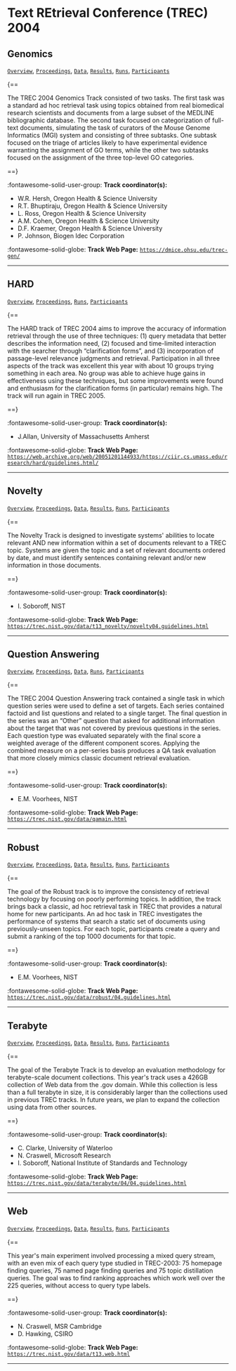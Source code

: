 # Text REtrieval Conference (TREC) 2004 

## Genomics

[`Overview`](./genomics/overview.md), [`Proceedings`](./genomics/proceedings.md), [`Data`](./genomics/data.md), [`Results`](./genomics/results.md), [`Runs`](./genomics/runs.md), [`Participants`](./genomics/participants.md)

{==

The TREC 2004 Genomics Track consisted of two tasks. The first task was a standard ad hoc retrieval task using topics obtained from real biomedical research scientists and documents from a large subset of the MEDLINE bibliographic database. The second task focused on categorization of full-text documents, simulating the task of curators of the Mouse Genome Informatics (MGI) system and consisting of three subtasks. One subtask focused on the triage of articles likely to have experimental evidence warranting the assignment of GO terms, while the other two subtasks focused on the assignment of the three top-level GO categories.

==}

:fontawesome-solid-user-group: **Track coordinator(s):**

- W.R. Hersh, Oregon Health & Science University 
- R.T. Bhuptiraju, Oregon Health & Science University 
- L. Ross, Oregon Health & Science University 
- A.M. Cohen, Oregon Health & Science University 
- D.F. Kraemer, Oregon Health & Science University 
- P. Johnson, Biogen Idec Corporation 


:fontawesome-solid-globe: **Track Web Page:** [`https://dmice.ohsu.edu/trec-gen/`](https://dmice.ohsu.edu/trec-gen/) 

---

## HARD

[`Overview`](./HARD/overview.md), [`Proceedings`](./HARD/proceedings.md), [`Runs`](./HARD/runs.md), [`Participants`](./HARD/participants.md)

{==

The HARD track of TREC 2004 aims to improve the accuracy of information retrieval through the use of three techniques: (1) query metadata that better describes the information need, (2) focused and time-limited interaction with the searcher through “clarification forms”, and (3) incorporation of passage-level relevance judgments and retrieval. Participation in all three aspects of the track was excellent this year with about 10 groups trying something in each area. No group was able to achieve huge gains in effectiveness using these techniques, but some improvements were found and enthusiasm for the clarification forms (in particular) remains high. The track will run again in TREC 2005.

==}

:fontawesome-solid-user-group: **Track coordinator(s):**

- J.Allan, University of Massachusetts Amherst 


:fontawesome-solid-globe: **Track Web Page:** [`https://web.archive.org/web/20051201144933/https://ciir.cs.umass.edu/research/hard/guidelines.html/`](https://web.archive.org/web/20051201144933/https://ciir.cs.umass.edu/research/hard/guidelines.html/) 

---

## Novelty

[`Overview`](./novelty/overview.md), [`Proceedings`](./novelty/proceedings.md), [`Data`](./novelty/data.md), [`Results`](./novelty/results.md), [`Runs`](./novelty/runs.md), [`Participants`](./novelty/participants.md)

{==

The Novelty Track is designed to investigate systems' abilities to locate relevant AND new information within a set of documents relevant to a TREC topic. Systems are given the topic and a set of relevant documents ordered by date, and must identify sentences containing relevant and/or new information in those documents.

==}

:fontawesome-solid-user-group: **Track coordinator(s):**

- I. Soboroff, NIST 


:fontawesome-solid-globe: **Track Web Page:** [`https://trec.nist.gov/data/t13_novelty/novelty04.guidelines.html`](https://trec.nist.gov/data/t13_novelty/novelty04.guidelines.html) 

---

## Question Answering

[`Overview`](./qa/overview.md), [`Proceedings`](./qa/proceedings.md), [`Data`](./qa/data.md), [`Runs`](./qa/runs.md), [`Participants`](./qa/participants.md)

{==

The TREC 2004 Question Answering track contained a single task in which question series were used to define a set of targets. Each series contained factoid and list questions and related to a single target. The final question in the series was an “Other” question that asked for additional information about the target that was not covered by previous questions in the series. Each question type was evaluated separately with the final score a weighted average of the different component scores. Applying the combined measure on a per-series basis produces a QA task evaluation that more closely mimics classic document retrieval evaluation.

==}

:fontawesome-solid-user-group: **Track coordinator(s):**

- E.M. Voorhees, NIST 


:fontawesome-solid-globe: **Track Web Page:** [`https://trec.nist.gov/data/qamain.html`](https://trec.nist.gov/data/qamain.html) 

---

## Robust

[`Overview`](./robust/overview.md), [`Proceedings`](./robust/proceedings.md), [`Data`](./robust/data.md), [`Results`](./robust/results.md), [`Runs`](./robust/runs.md), [`Participants`](./robust/participants.md)

{==

The goal of the Robust track is to improve the consistency of retrieval technology by focusing on poorly performing topics. In addition, the track brings back a classic, ad hoc retrieval task in TREC that provides a natural home for new participants. An ad hoc task in TREC investigates the performance of systems that search a static set of documents using previously-unseen topics. For each topic, participants create a query and submit a ranking of the top 1000 documents for that topic.

==}

:fontawesome-solid-user-group: **Track coordinator(s):**

- E.M. Voorhees, NIST 


:fontawesome-solid-globe: **Track Web Page:** [`https://trec.nist.gov/data/robust/04.guidelines.html`](https://trec.nist.gov/data/robust/04.guidelines.html) 

---

## Terabyte

[`Overview`](./terabyte/overview.md), [`Proceedings`](./terabyte/proceedings.md), [`Data`](./terabyte/data.md), [`Results`](./terabyte/results.md), [`Runs`](./terabyte/runs.md), [`Participants`](./terabyte/participants.md)

{==

The goal of the Terabyte Track is to develop an evaluation methodology for terabyte-scale document collections. This year's track uses a 426GB collection of Web data from the .gov domain. While this collection is less than a full terabyte in size, it is considerably larger than the collections used in previous TREC tracks. In future years, we plan to expand the collection using data from other sources.

==}

:fontawesome-solid-user-group: **Track coordinator(s):**

- C. Clarke, University of Waterloo 
- N. Craswell, Microsoft Research 
- I. Soboroff, National Institute of Standards and Technology 


:fontawesome-solid-globe: **Track Web Page:** [`https://trec.nist.gov/data/terabyte/04/04.guidelines.html`](https://trec.nist.gov/data/terabyte/04/04.guidelines.html) 

---

## Web

[`Overview`](./web/overview.md), [`Proceedings`](./web/proceedings.md), [`Data`](./web/data.md), [`Results`](./web/results.md), [`Runs`](./web/runs.md), [`Participants`](./web/participants.md)

{==

This year's main experiment involved processing a mixed query stream, with an even mix of each query type studied in TREC-2003: 75 homepage finding queries, 75 named page finding queries and 75 topic distillation queries. The goal was to find ranking approaches which work well over the 225 queries, without access to query type labels.

==}

:fontawesome-solid-user-group: **Track coordinator(s):**

- N. Craswell, MSR Cambridge 
- D. Hawking, CSIRO 


:fontawesome-solid-globe: **Track Web Page:** [`https://trec.nist.gov/data/t13.web.html`](https://trec.nist.gov/data/t13.web.html) 

---

